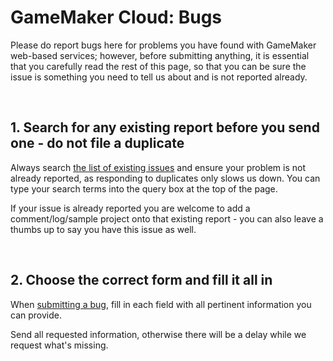 # GameMaker Cloud: Bugs
 
Please do report bugs here for problems you have found with GameMaker web-based services; however, before submitting anything, it is essential that you carefully read the rest of this page, so that you can be sure the issue is something you need to tell us about and is not reported already.

<br />

## 1. Search for any existing report before you send one - do not file a duplicate

Always search [the list of existing issues](/../../issues) and ensure your problem is not already reported, as responding to duplicates only slows us down. You can type your search terms into the query box at the top of the page.

If your issue is already reported you are welcome to add a comment/log/sample project onto that existing report - you can also leave a thumbs up to say you have this issue as well.

<br />

## 2. Choose the correct form and fill it all in

When [submitting a bug](/../../issues/new/choose), fill in each field with all pertinent information you can provide.

Send all requested information, otherwise there will be a delay while we request what's missing.

